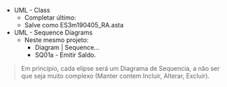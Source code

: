 - UML - Class
	- Completar último:
	- Salve como ES3m190405_RA.asta
- UML - Sequence Diagrams
	- Neste mesmo projeto:
		- Diagram | Sequence...
		- SQ01a - Emitir Saldo.

> Em princípio, cada elipse será um Diagrama de Sequencia, a não ser que seja muito complexo (Manter contem Incluir, Alterar, Excluir).
<!--stackedit_data:
eyJoaXN0b3J5IjpbMTMzMzE3ODIxXX0=
-->